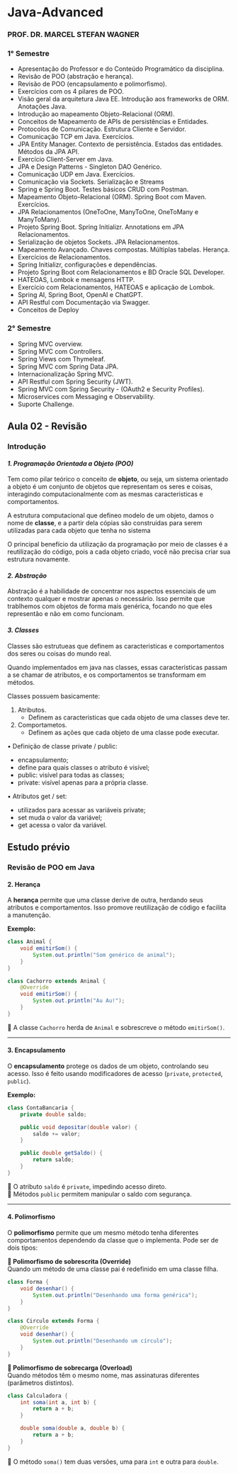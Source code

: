 # Java-Advanced

### PROF. DR. MARCEL STEFAN WAGNER

### 1° Semestre

- Apresentação do Professor e do Conteúdo Programático da disciplina.
- Revisão de POO (abstração e herança).
- Revisão de POO (encapsulamento e polimorfismo).
- Exercícios com os 4 pilares de POO.
- Visão geral da arquitetura Java EE. Introdução aos frameworks de ORM. Anotações Java.
- Introdução ao mapeamento Objeto-Relacional (ORM).
- Conceitos de Mapeamento de APIs de persistências e Entidades.
- Protocolos de Comunicação. Estrutura Cliente e Servidor.
- Comunicação TCP em Java. Exercícios.
- JPA Entity Manager. Contexto de persistência. Estados das entidades. Métodos da JPA API.
- Exercício Client-Server em Java.
- JPA e Design Patterns - Singleton DAO Genérico.
- Comunicação UDP em Java. Exercícios.
- Comunicação via Sockets. Serialização e Streams
- Spring e Spring Boot. Testes básicos CRUD com Postman.
- Mapeamento Objeto-Relacional (ORM). Spring Boot com Maven. Exercícios.
- JPA Relacionamentos (OneToOne, ManyToOne, OneToMany e ManyToMany).
- Projeto Spring Boot. Spring Initializr. Annotations em JPA Relacionamentos.
- Serialização de objetos Sockets. JPA Relacionamentos.
- Mapeamento Avançado. Chaves compostas. Múltiplas tabelas. Herança.
- Exercícios de Relacionamentos.
- Spring Initializr, configurações e dependências.
- Projeto Spring Boot com Relacionamentos e BD Oracle SQL Developer.
- HATEOAS, Lombok e mensagens HTTP.
- Exercício com Relacionamentos, HATEOAS e aplicação de Lombok.
- Spring AI, Spring Boot, OpenAI e ChatGPT.
- API Restful com Documentação via Swagger.
- Conceitos de Deploy

### 2° Semestre

- Spring MVC overview.
- Spring MVC com Controllers.
- Spring Views com Thymeleaf.
- Spring MVC com Spring Data JPA.
- Internacionalização Spring MVC.
- API Restful com Spring Security (JWT).
- Spring MVC com Spring Security - (OAuth2 e Security Profiles).
- Microservices com Messaging e Observability.
- Suporte Challenge.

## **Aula 02 - Revisão**

### **Introdução**

#### _1. Programação Orientada a Objeto (POO)_

Tem como pilar teórico o conceito de **objeto**, ou seja, um sistema orientado a objeto é um conjunto de objetos que representam os seres e coisas, interagindo computacionalmente com as mesmas caracteristicas e comportamentos.

A estrutura computacional que defineo modelo de um objeto, damos o nome de **classe**, e a partir dela cópias são construidas para serem utilizadas para cada objeto que tenha no sistema

O principal benefício da utilização da programação por meio de classes é a reutilização do código, pois a cada objeto criado, você não precisa criar sua estrutura novamente.

#### _2. Abstração_

Abstração é a habilidade de concentrar nos aspectos essenciais de um contexto qualquer e mostrar apenas o necessário. Isso permite que trablhemos com objetos de forma mais genérica, focando no que eles representão e não em como funcionam.

#### _3. Classes_

Classes são estrutueas que definem as caracteristicas e comportamentos dos seres ou coisas do mundo real.

Quando implementados em java nas classes, essas características passam a se chamar de atributos, e os comportamentos se transformam em métodos.

Classes possuem basicamente:

1. Atributos.
   - Definem as caracteristicas que cada objeto de uma classes deve ter.
2. Comportametos.
   - Definem as ações que cada objeto de uma classe pode executar.

• Definição de classe private / public:

- encapsulamento;
- define para quais classes o atributo é visível;
- public: visível para todas as classes;
- private: visível apenas para a própria classe.

• Atributos get / set:

- utilizados para acessar as variáveis private;
- set muda o valor da variável;
- get acessa o valor da variável.

## Estudo prévio

### **Revisão de POO em Java**

#### **2. Herança**

A **herança** permite que uma classe derive de outra, herdando seus atributos e comportamentos. Isso promove reutilização de código e facilita a manutenção.

**Exemplo:**

```java
class Animal {
    void emitirSom() {
        System.out.println("Som genérico de animal");
    }
}

class Cachorro extends Animal {
    @Override
    void emitirSom() {
        System.out.println("Au Au!");
    }
}
```

🔹 A classe `Cachorro` herda de `Animal` e sobrescreve o método `emitirSom()`.

---

#### **3. Encapsulamento**

O **encapsulamento** protege os dados de um objeto, controlando seu acesso. Isso é feito usando modificadores de acesso (`private`, `protected`, `public`).

**Exemplo:**

```java
class ContaBancaria {
    private double saldo;

    public void depositar(double valor) {
        saldo += valor;
    }

    public double getSaldo() {
        return saldo;
    }
}
```

🔹 O atributo `saldo` é `private`, impedindo acesso direto.  
🔹 Métodos `public` permitem manipular o saldo com segurança.

---

#### **4. Polimorfismo**

O **polimorfismo** permite que um mesmo método tenha diferentes comportamentos dependendo da classe que o implementa. Pode ser de dois tipos:

**🔸 Polimorfismo de sobrescrita (Override)**  
Quando um método de uma classe pai é redefinido em uma classe filha.

```java
class Forma {
    void desenhar() {
        System.out.println("Desenhando uma forma genérica");
    }
}

class Circulo extends Forma {
    @Override
    void desenhar() {
        System.out.println("Desenhando um círculo");
    }
}
```

**🔸 Polimorfismo de sobrecarga (Overload)**  
Quando métodos têm o mesmo nome, mas assinaturas diferentes (parâmetros distintos).

```java
class Calculadora {
    int soma(int a, int b) {
        return a + b;
    }

    double soma(double a, double b) {
        return a + b;
    }
}
```

🔹 O método `soma()` tem duas versões, uma para `int` e outra para `double`.
